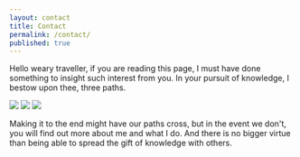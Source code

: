 ```yaml
---
layout: contact
title: Contact
permalink: /contact/
published: true
---
```


Hello weary traveller, if you are reading this page, I must have done something to insight such interest from you. In your pursuit of knowledge, I bestow upon thee, three paths.

[![](https://img.shields.io/badge/linkedin-%230077B5.svg?&style=for-the-badge&logo=linkedin&logoColor=white)](https://www.linkedin.com/in/anirudhduggal/)
[![](https://img.shields.io/badge/Gmail-D14836?style=for-the-badge&logo=gmail&logoColor=white)](mailto:anirudh.duggal.ad.ad@gmail.com)
[![](https://img.shields.io/badge/Github-black?style=for-the-badge&logo=github&logoColor=%23ffffff
)](https://github.com/AniswagMC)

Making it to the end might have our paths cross, but in the event we don't, you will find out more about me and what I do. And there is no bigger virtue than being able to spread the gift of knowledge with others.